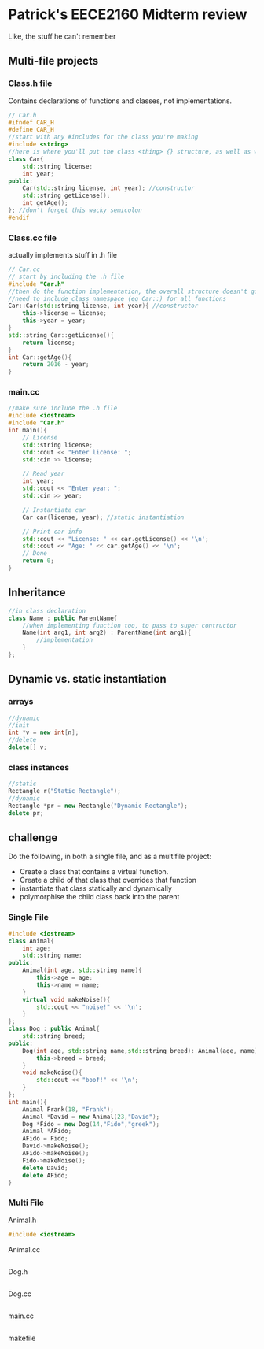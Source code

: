 # Patrick's EECE2160 Midterm review

Like, the stuff he can't remember

## Multi-file projects

### Class.h file

Contains declarations of functions and classes, not implementations.

```c++
// Car.h
#ifndef CAR_H
#define CAR_H
//start with any #includes for the class you're making
#include <string>
//here is where you'll put the class <thing> {} structure, as well as what's public or private
class Car{
    std::string license;
    int year;
public:
    Car(std::string license, int year); //constructor
    std::string getLicense();
    int getAge();
}; //don't forget this wacky semicolon
#endif
```

### Class.cc file

actually implements stuff in .h file

```c++
// Car.cc
// start by including the .h file
#include "Car.h"
//then do the function implementation, the overall structure doesn't go here.
//need to include class namespace (eg Car::) for all functions
Car::Car(std::string license, int year){ //constructor
    this->license = license;
    this->year = year;
}
std::string Car::getLicense(){
    return license;
}
int Car::getAge(){
    return 2016 - year;
}
```

### main.cc

```c++
//make sure include the .h file
#include <iostream>
#include "Car.h"
int main(){
    // License
    std::string license;
    std::cout << "Enter license: ";
    std::cin >> license;

    // Read year
    int year;
    std::cout << "Enter year: ";
    std::cin >> year;

    // Instantiate car
    Car car(license, year); //static instantiation

    // Print car info
    std::cout << "License: " << car.getLicense() << '\n';
    std::cout << "Age: " << car.getAge() << '\n';
    // Done
    return 0;
}
```

## Inheritance

```c++
//in class declaration
class Name : public ParentName{
    //when implementing function too, to pass to super contructor
    Name(int arg1, int arg2) : ParentName(int arg1){
        //implementation
    }
};
```

## Dynamic vs. static instantiation

### arrays

```c++
//dynamic
//init
int *v = new int[n];
//delete
delete[] v;
```

### class instances

```c++
//static
Rectangle r("Static Rectangle");
//dynamic
Rectangle *pr = new Rectangle("Dynamic Rectangle");
delete pr;
```

## challenge

Do the following, in both a single file, and as a multifile project:

- Create a class that contains a virtual function.
- Create a child of that class that overrides that function
- instantiate that class statically and dynamically
- polymorphise the child class back into the parent

### Single File

```c++
#include <iostream>
class Animal{
    int age;
    std::string name;
public:
    Animal(int age, std::string name){
        this->age = age;
        this->name = name;
    }
    virtual void makeNoise(){
        std::cout << "noise!" << '\n';
    }
};
class Dog : public Animal{
    std::string breed;
public:
    Dog(int age, std::string name,std::string breed): Animal(age, name){
        this->breed = breed;
    }
    void makeNoise(){
        std::cout << "boof!" << '\n';
    }
};
int main(){
    Animal Frank(18, "Frank");
    Animal *David = new Animal(23,"David");
    Dog *Fido = new Dog(14,"Fido","greek");
    Animal *AFido;
    AFido = Fido;
    David->makeNoise();
    AFido->makeNoise();
    Fido->makeNoise();
    delete David;
    delete AFido;
}
```

### Multi File

Animal.h

```c++
#include <iostream>

```

Animal.cc

```c++

```

Dog.h

```c++

```

Dog.cc

```c++

```

main.cc

```c++

```

makefile

```make

```